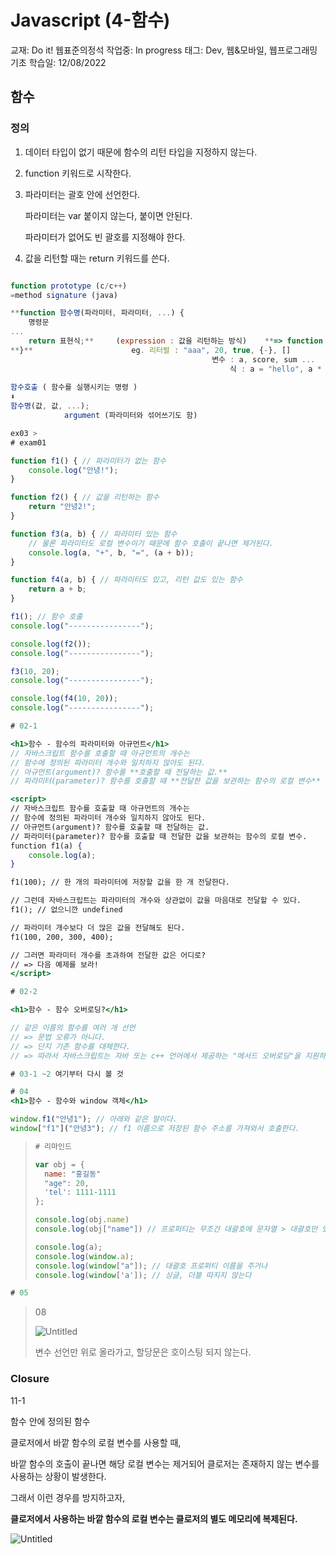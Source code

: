 # Javascript (4-함수)

교재: Do it! 웹표준의정석
작업중: In progress
태그: Dev, 웹&모바일, 웹프로그래밍기초
학습일: 12/08/2022

## 함수

### 정의

1. 데이터 타입이 없기 때문에 함수의 리턴 타입을 지정하지 않는다.
2. function 키워드로 시작한다.
3. 파라미터는 괄호 안에 선언한다.
    
    파라미터는 var 붙이지 않는다, 붙이면 안된다.
    
    파라미터가 없어도 빈 괄호를 지정해야 한다.
    
4. 값을 리턴할 때는 return 키워드를 쓴다.

```jsx

function prototype (c/c++)
=method signature (java)

**function 함수명(파라미터, 파라미터, ...) {
	명령문
...
	return 표현식;**     (expression : 값을 리턴하는 방식)    **=> function body (몸체)**
**}**                      eg. 리터럴 : "aaa", 20, true, {-}, []
								             변수 : a, score, sum ... 
									             식 : a = "hello", a * 2, 함수호출 ...
  
함수호출 ( 함수를 실행시키는 명령 )
⬇
함수명(값, 값, ...);
			argument (파라미터와 섞어쓰기도 함)

ex03 > 
# exam01

function f1() { // 파라미터가 없는 함수
	console.log("안녕!");
}

function f2() { // 값을 리턴하는 함수
	return "안녕2!";
}

function f3(a, b) { // 파라미터 있는 함수
	// 물론 파라미터도 로컬 변수이기 때문에 함수 호출이 끝나면 제거된다.
	console.log(a, "+", b, "=", (a + b));
}

function f4(a, b) { // 파라미터도 있고, 리턴 값도 있는 함수
	return a + b;
}

f1(); // 함수 호출
console.log("----------------");

console.log(f2());
console.log("----------------");

f3(10, 20);
console.log("----------------");

console.log(f4(10, 20));
console.log("----------------");

# 02-1

<h1>함수 - 함수의 파라미터와 아규먼트</h1>
// 자바스크립트 함수를 호출할 때 아규먼트의 개수는 
// 함수에 정의된 파라미터 개수와 일치하지 않아도 된다. 
// 아규먼트(argument)? 함수를 **호출할 때 전달하는 값.**
// 파라미터(parameter)? 함수를 호출할 때 **전달한 값을 보관하는 함수의 로컬 변수**

<script>
// 자바스크립트 함수를 호출할 때 아규먼트의 개수는 
// 함수에 정의된 파라미터 개수와 일치하지 않아도 된다. 
// 아규먼트(argument)? 함수를 호출할 때 전달하는 값.
// 파라미터(parameter)? 함수를 호출할 때 전달한 값을 보관하는 함수의 로컬 변수.
function f1(a) { 
	console.log(a);
}

f1(100); // 한 개의 파라미터에 저장할 값을 한 개 전달한다.

// 그런데 자바스크립트는 파라미터의 개수와 상관없이 값을 마음대로 전달할 수 있다.
f1(); // 없으니깐 undefined

// 파라미터 개수보다 더 많은 값을 전달해도 된다. 
f1(100, 200, 300, 400);

// 그러면 파라미터 개수를 초과하여 전달한 값은 어디로?
// => 다음 예제를 보라!
</script>

# 02-2

<h1>함수 - 함수 오버로딩?</h1>

// 같은 이름의 함수를 여러 개 선언
// => 문법 오류가 아니다.
// => 단지 기존 함수를 대체한다.
// => 따라서 자바스크립트는 자바 또는 c++ 언어에서 제공하는 "메서드 오버로딩"을 지원하지 않는다.

# 03-1 ~2 여기부터 다시 볼 것

# 04
<h1>함수 - 함수와 window 객체</h1>

window.f1("안녕1"); // 아래와 같은 말이다.
window["f1"]("안녕3"); // f1 이름으로 저장된 함수 주소를 가져와서 호출한다.

```

> 
> 
> 
> ```jsx
> # 리마인드
> 
> var obj = {
> 	name: "홍길동"
> 	"age": 20,
> 	'tel': 1111-1111
> };
> 
> console.log(obj.name)
> console.log(obj["name"]) // 프로퍼티는 무조건 대괄호에 문자열 > 대괄호만 있으면 안돼
> 
> console.log(a);
> console.log(window.a);
> console.log(window["a"]); // 대괄호 프로퍼티 이름을 주거나
> console.log(window['a']); // 싱글, 더블 따지지 않는다
> ```
> 

```jsx
# 05

```

> 08
> 
> 
> ![Untitled](Javascript%20(4-%E1%84%92%E1%85%A1%E1%86%B7%E1%84%89%E1%85%AE)%2090540ef486f041628ec6d91ec39a7bcc/Untitled.png)
> 
> 변수 선언만 위로 올라가고, 할당문은 호이스팅 되지 않는다.
> 

### Closure

11-1 

함수 안에 정의된 함수

클로저에서 바깥 함수의 로컬 변수를 사용할 때,

바깥 함수의 호출이 끝나면 해당 로컬 변수는 제거되어 클로저는 존재하지 않는 변수를 사용하는 상황이 발생한다.

그래서 이런 경우를 방지하고자,

**클로저에서 사용하는 바깥 함수의 로컬 변수는 클로저의 별도 메모리에 복제된다.**

![Untitled](Javascript%20(4-%E1%84%92%E1%85%A1%E1%86%B7%E1%84%89%E1%85%AE)%2090540ef486f041628ec6d91ec39a7bcc/Untitled%201.png)